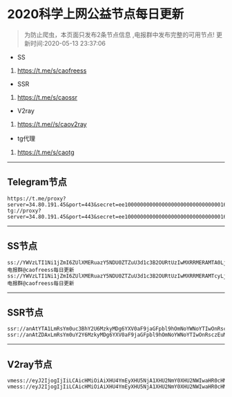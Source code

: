 
# 2020科学上网公益节点每日更新

>为防止爬虫，本页面只发布2条节点信息 ,电报群中发布完整的可用节点!
更新时间:2020-05-13 23:37:06

- SS     
1. https://t.me/s/caofreess
- SSR
1. https://t.me/s/caossr
- V2ray
1. https://t.me//s/caov2ray
- tg代理
1. https://t.me/s/caotg
----------


## Telegram节点

```
https://t.me/proxy?server=34.80.191.45&port=443&secret=ee100000000000000000000000000000016e6f64656a732e6f7267
tg://proxy?server=34.80.191.45&port=443&secret=ee100000000000000000000000000000016e6f64656a732e6f7267
```

----------


## SS节点

```
ss://YWVzLTI1Ni1jZmI6ZUlXMERuazY5NDU0ZTZuU3d1c3B2OURtUzIwMXRRMERAMTA0LjIzNy4xNTQuMjA0OjgwOTc=#电报群@caofreess每日更新
ss://YWVzLTI1Ni1jZmI6ZUlXMERuazY5NDU0ZTZuU3d1c3B2OURtUzIwMXRRMERAMTcyLjEwNC4xMDEuMjAxOjgwOTk=#电报群@caofreess每日更新

```
----------


## SSR节点

```
ssr://anAtYTA1LmRsYm0uc3BhY2U6MzkyMDg6YXV0aF9jaGFpbl9hOmNoYWNoYTIwOnRsczEuMl90aWNrZXRfYXV0aDpRa1JyV0doci8_b2Jmc3BhcmFtPSZwcm90b3BhcmFtPSZyZW1hcmtzPTZLNmk2WmlGNXB1MDVwYXdhSFIwY0hNNkx5OTNkM2N1ZEM1dFpTOWpZVzl6YzNJPSZncm91cD02SzZpNlppRjVwdTA1cGF3YUhSMGNITTZMeTkzZDNjdWRDNXRaUzlqWVc5emMzST0=
ssr://anAtZDAxLmRsYm0uY2Y6MzkyMDg6YXV0aF9jaGFpbl9hOmNoYWNoYTIwOnRsczEuMl90aWNrZXRfYXV0aDpRa1JyV0doci8_b2Jmc3BhcmFtPSZwcm90b3BhcmFtPSZyZW1hcmtzPTU1UzE1b3FsNTc2a1FHTmhiM056Y3VhdmotYVhwZWFidE9hV3NBPT0mZ3JvdXA9Nks2aTZaaUY1cHUwNXBhd2FIUjBjSE02THk5M2QzY3VkQzV0WlM5allXOXpjM0k9

```
----------



## V2ray节点
```
vmess://eyJ2IjogIjIiLCAicHMiOiAiXHU4YmEyXHU5NjA1XHU2NmY0XHU2NWIwaHR0cHM6Ly93d3cudC5tZS9jYW92MnJheSIsICJhZGQiOiAiaGsxLmhrZy1lb25zLnRyYWRld2luZC5saW5rIiwgInBvcnQiOiAiMTA0NDMiLCAiaWQiOiAiOTg1ZjVjMWQtMGVkZC00NDBmLTgxMWUtYzc3MmFkM2NhZTFiIiwgImFpZCI6ICIwIiwgIm5ldCI6ICJ3cyIsICJ0eXBlIjogIm5vbmUiLCAiaG9zdCI6ICJoazEuaGtnLWVvbnMudHJhZGV3aW5kLmxpbmsiLCAicGF0aCI6ICIvamU1eDNwQk4xdmV6M05RdWROa0IiLCAidGxzIjogInRscyJ9
vmess://eyJ2IjogIjIiLCAicHMiOiAiXHU4YmEyXHU5NjA1XHU2NmY0XHU2NWIwaHR0cHM6Ly93d3cudC5tZS9jYW92MnJheSIsICJhZGQiOiAibjVhZ3U1cGJrLnRyYWRld2luZC5saW5rIiwgInBvcnQiOiAiNDQzIiwgImlkIjogIjk4NWY1YzFkLTBlZGQtNDQwZi04MTFlLWM3NzJhZDNjYWUxYiIsICJhaWQiOiAiMCIsICJuZXQiOiAid3MiLCAidHlwZSI6ICJub25lIiwgImhvc3QiOiAibjVhZ3U1cGJrLnRyYWRld2luZC5saW5rIiwgInBhdGgiOiAiL2plNXgzcEJOMXZlejNOUXVkTmtCIiwgInRscyI6ICJ0bHMifQ==

```



